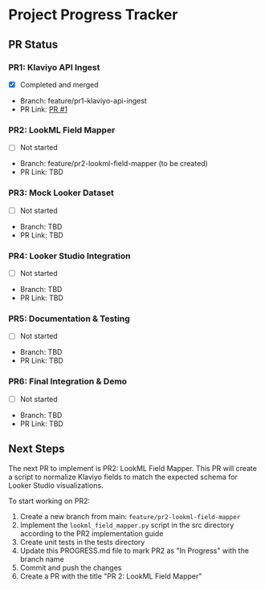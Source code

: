 # Project Progress Tracker

## PR Status

### PR1: Klaviyo API Ingest
- [x] Completed and merged
- Branch: feature/pr1-klaviyo-api-ingest
- PR Link: [PR #1](https://github.com/example/klaviyo-reporting-poc/pull/1)

### PR2: LookML Field Mapper
- [ ] Not started
- Branch: feature/pr2-lookml-field-mapper (to be created)
- PR Link: TBD

### PR3: Mock Looker Dataset
- [ ] Not started
- Branch: TBD
- PR Link: TBD

### PR4: Looker Studio Integration
- [ ] Not started
- Branch: TBD
- PR Link: TBD

### PR5: Documentation & Testing
- [ ] Not started
- Branch: TBD
- PR Link: TBD

### PR6: Final Integration & Demo
- [ ] Not started
- Branch: TBD
- PR Link: TBD

## Next Steps

The next PR to implement is PR2: LookML Field Mapper. This PR will create a script to normalize Klaviyo fields to match the expected schema for Looker Studio visualizations.

To start working on PR2:
1. Create a new branch from main: `feature/pr2-lookml-field-mapper`
2. Implement the `lookml_field_mapper.py` script in the src directory according to the PR2 implementation guide
3. Create unit tests in the tests directory
4. Update this PROGRESS.md file to mark PR2 as "In Progress" with the branch name
5. Commit and push the changes
6. Create a PR with the title "PR 2: LookML Field Mapper"
